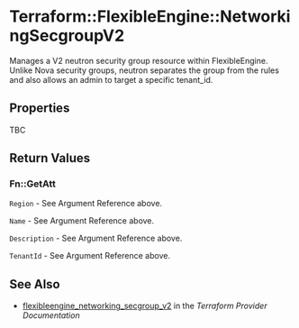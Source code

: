 # Terraform::FlexibleEngine::NetworkingSecgroupV2

Manages a V2 neutron security group resource within FlexibleEngine.
Unlike Nova security groups, neutron separates the group from the rules
and also allows an admin to target a specific tenant_id.

## Properties

TBC

## Return Values

### Fn::GetAtt

`Region` - See Argument Reference above.

`Name` - See Argument Reference above.

`Description` - See Argument Reference above.

`TenantId` - See Argument Reference above.

## See Also

* [flexibleengine_networking_secgroup_v2](https://www.terraform.io/docs/providers/flexibleengine/r/networking_secgroup_v2.html) in the _Terraform Provider Documentation_